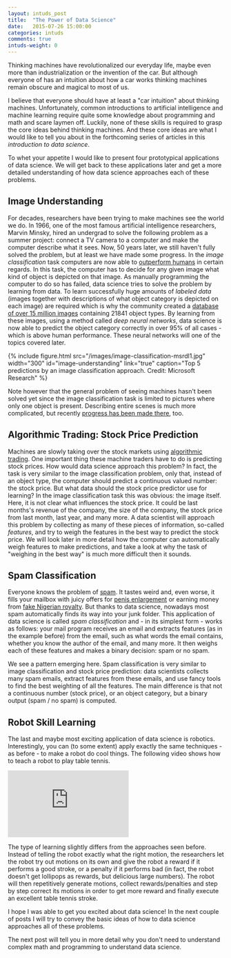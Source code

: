 ```yaml
---
layout: intuds_post
title:  "The Power of Data Science"
date:   2015-07-26 15:00:00
categories: intuds
comments: true
intuds-weight: 0
---
```


Thinking machines have revolutionalized our everyday life, maybe even more than industrialization or the invention of the car. But although everyone of has an intuition about how a car works thinking machines remain obscure and magical to most of us. 

I believe that everyone should have at least a "car intuition" about thinking machines. Unfortunately, common introductions to artificial intelligence and machine learning require quite some knowledge about programming and math and scare laymen off. Luckily, none of these skills is required to grasp the core ideas behind thinking machines. And these core ideas are what I would like to tell you about in the forthcoming series of articles in this *introduction to data science*.

To whet your appetite I would like to present four prototypical applications of data science. We will get back to these applications later and get a more detailed understanding of how data science approaches each of these problems.

## Image Understanding

For decades, researchers have been trying to make machines see the world we do. In 1966, one of the most famous artificial intelligence researchers, Marvin Minsky, hired an undergrad to solve the following problem as a summer project: connect a TV camera to a computer and make the computer describe what it sees. Now, 50 years later, we still haven't fully solved the problem, but at least we have made some progress. In the *image classification* task computers are now able to [outperform humans](https://gigaom.com/2015/02/13/microsoft-says-its-new-computer-vision-system-can-outperform-humans/) in certain regards. In this task, the computer has to decide for any given image what kind of object is depicted on that image. As manually programming the computer to do so has failed, data science tries to solve the problem by learning from data. 
To learn successfully huge amounts of *labeled data* (images together with descriptions of what object category is depicted on each image) are required which is why the community  created a [database of over 15 million images](http://www.image-net.org/) containing 21841 object types. By learning from these images, using a method called *deep neural networks*, data science is now able to predict the object category correctly in over 95% of all cases - which is above human performance. These neural networks will one of the topics covered later.

{% include figure.html src="/images/image-classification-msrdl1.jpg" width="300" id="image-understanding" link="true" caption="Top 5 predictions by an image classification approach. Credit: Microsoft Research" %}

Note however that the general problem of seeing machines hasn't been solved yet since the image classification task is limited to pictures where only one object is present. Describing entire scenes is much more complicated, but recently [progress has been made there](http://karpathy.github.io/2015/05/21/rnn-effectiveness/), too.

## Algorithmic Trading: Stock Price Prediction

Machines are slowly taking over the stock markets using [algorithmic trading](https://en.wikipedia.org/wiki/Algorithmic_trading). One important thing these machine traders have to do is predicting stock prices. How would data science approach this problem? In fact, the task is very similar to the image classification problem, only that, instead of an object type, the computer should predict a continuous valued number: the stock price. But what data should the stock price predictor use for learning?
In the image classification task this was obvious: the image itself. Here, it is not clear what influences the stock price. It could be last months's revenue of the company, the size of the company, the stock price from last month, last year, and many more. 
A data scientist will approach this problem by collecting as many of these pieces of information, so-called *features*, and try to weigh the features in the best way to predict the stock price. We will look later in more detail how the computer can automatically weigh features to make predictions, and take a look at why the task of "weighing in the best way" is much more difficult then it sounds.

## Spam Classification

Everyone knows the problem of [spam](http://www.stevenburgess.net/wp-content/uploads/2014/12/Spam-Can.jpg). It tastes weird and, even worse, it fills your mailbox with juicy offers for [penis enlargement](http://www.mensjournal.com/health-fitness/health/the-hard-truth-about-penis-enlargement-20141027) or earning money from [fake Nigerian royalty](http://www.419eater.com/img/news.pdf). But thanks to data science, nowadays most spam automatically finds its way into your junk folder. This application of data science is called *spam classification* and - in its simplest form - works as follows: your mail program receives an email and extracts features (as in the example before) from the email, such as what words the email  contains, whether you know the author of the email, and many more. It then weighs each of these features and makes a binary decision: spam or no spam. 

We see a pattern emerging here. Spam classification is very similar to image classification and stock price prediction: data scientists collects many spam emails, extract features from these emails, and use fancy tools to find the best weighting of all the features. The main difference is that not a continuous number (stock price), or an object category, but a binary output (spam / no spam) is computed.

## Robot Skill Learning

The last and maybe most exciting application of data science is robotics. Interestingly, you can (to some extent) apply exactly the same techniques - as before - to make a robot do cool things. The following video shows how to teach a robot to play table tennis.

<div class="imgcenter">
<iframe width="280" height="155" src="https://www.youtube.com/embed/SH3bADiB7uQ" frameborder="0" allowfullscreen></iframe>
</div>

The type of learning slightly differs from the approaches seen before. Instead of telling the robot exactly what the right motion, the researchers let the robot try out motions on its own and give the robot a reward if it performs a good stroke, or a penalty if it performs bad (in fact, the robot doesn't get lollipops as rewards, but delicious large numbers). The robot will then repetitively generate motions, collect rewards/penalties and step by step correct its motions in order to get more reward and finally execute an excellent table tennis stroke. 

<!-- 
However, you can also formulate the problem In a nutshell, the researchers make something similar as in stock price prediction: from the position of the ball you try to "predict", or rather decide for, a motor command to send to the robot. Executing this motion will then allow the robot to hit the table tennis ball.
 -->

I hope I was able to get you excited about data science! In the next couple of posts I will try to convey the basic ideas of how to data science approaches all of these problems.

The next post will tell you in more detail why you don't need to understand complex math and programming to understand data science.
